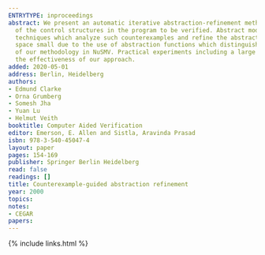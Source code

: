 ```yaml
---
ENTRYTYPE: inproceedings
abstract: We present an automatic iterative abstraction-refinement methodology in which the initial abstract model is generated by an automatic analysis
  of the control structures in the program to be verified. Abstract models may admit erroneous (or ``spurious'') counterexamples. We devise new symbolic
  techniques which analyze such counterexamples and refine the abstract model correspondingly. The refinement algorithm keeps the size of the abstract state
  space small due to the use of abstraction functions which distinguish many degrees of abstraction for each program variable. We describe an implementation
  of our methodology in NuSMV. Practical experiments including a large Fujitsu IP core design with about 500 latches and 10000 lines of SMV code confirm
  the effectiveness of our approach.
added: 2020-05-01
address: Berlin, Heidelberg
authors:
- Edmund Clarke
- Orna Grumberg
- Somesh Jha
- Yuan Lu
- Helmut Veith
booktitle: Computer Aided Verification
editor: Emerson, E. Allen and Sistla, Aravinda Prasad
isbn: 978-3-540-45047-4
layout: paper
pages: 154-169
publisher: Springer Berlin Heidelberg
read: false
readings: []
title: Counterexample-guided abstraction refinement
year: 2000
topics:
notes:
- CEGAR
papers:
---
```


{% include links.html %}
